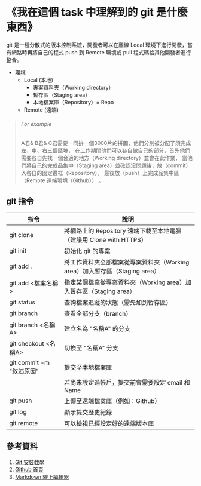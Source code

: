 《我在這個 task 中理解到的 git 是什麼東西》
==========================================

git 是一種分散式的版本控制系統，開發者可以在離線 Local 環境下進行開發，當有網路時再將自己的程式 push 到 Remote 環境或 pull 程式碼給其他開發者進行整合。

* 環境
	* Local (本地)
		* 專案資料夾（Working directory）
		* 暫存區（Staging area）
		* 本地檔案庫（Repository）= Repo
	* Remote (遠端)
	
	
> ###### For example ######
> A君& B君& C君需要一同拚一個3000片的拼圖，他們分別被分配了須完成左、中、右三個區塊，
> 在工作期間他們可以各自做自己的部分，首先他們需要各自先找一個合適的地方（Working directory）並會在此作業，
> 當他們將自己的完成品集中（Staging area）並確認沒問題後，放（commit）入各自的固定邊框（Repository），
> 最後放（push）上完成品集中區（Remote 遠端環境（Github）） 。
		
		
git 指令
---------

| 指令                    | 說明                                                                      |
|-------------------------|---------------------------------------------------------------------------|
| git clone  <url>        | 將網路上的 Repository 遠端下載至本地電腦（建議用 Clone with HTTPS）|
| git init                | 初始化 git 的專案|
| git add .               | 將工作資料夾全部檔案從專案資料夾（Working area）加入暫存區（Staging area）|
| git add <檔案名稱>      | 指定某個檔案從專案資料夾（Working area）加入暫存區（Staging area）|
| git status              | 查詢檔案追蹤的狀態（需先加到暫存區）|
| git branch              | 查看全部分支（branch）|
| git branch <名稱A>      | 建立名為 "名稱A" 的分支 |
| git checkout <名稱A>    | 切換至 "名稱A" 分支|
| git commit -m "敘述原因"| 提交至本地檔案庫|
|                         | 若尚未設定過帳戶，提交前會需要設定 email 和 Name|
| git push                | 上傳至遠端檔案庫（例如：Github）|
| git log                 | 顯示提交歷史紀錄 |
| git remote              | 可以檢視已經設定好的遠端版本庫 |


參考資料
---------

1. [Git 安裝教學](https://progressbar.tw/posts/1 "Git 安裝教學")
2. [Github 首頁](https://github.com/ "Github 首頁")
3. [Markdown 線上編輯器](https://hackmd.io/ "Markdown 線上編輯器")

